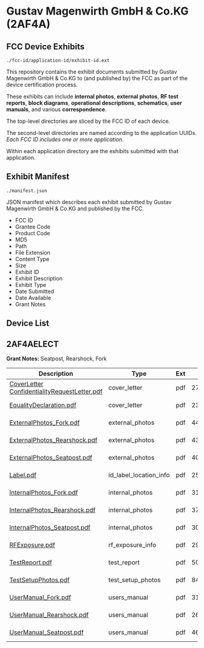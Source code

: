 # Gustav Magenwirth GmbH & Co.KG (2AF4A)
## FCC Device Exhibits

```
./fcc-id/application-id/exhibit-id.ext
```

This repository contains the exhibit documents submitted by Gustav Magenwirth GmbH & Co.KG to (and published by) the FCC as part of the device certification process.

These exhibits can include **internal photos**, **external photos**, **RF test reports**, **block diagrams**, **operational descriptions**, **schematics**, **user manuals**, and various **correspondence**.

The top-level directories are sliced by the FCC ID of each device.

The second-level directories are named according to the application UUIDs. *Each FCC ID includes one or more application.*

Within each application directory are the exhibits submitted with that application. 

## Exhibit Manifest

```
./manifest.json
```

JSON manifest which describes each exhibit submitted by Gustav Magenwirth GmbH & Co.KG and published by the FCC.

- FCC ID
- Grantee Code
- Product Code
- MD5
- Path
- File Extension
- Content Type
- Size
- Exhibit ID
- Exhibit Description
- Exhibit Type
- Date Submitted
- Date Available
- Grant Notes

## Device List
## 2AF4AELECT
**Grant Notes:** Seatpost, Rearshock, Fork

| Description | Type | Ext | Size | Submitted | Available |
| ----------- | ---- | --- | ---- | --------- | --------- |
| [CoverLetter ConfidentialityRequestLetter.pdf](2AF4AELECT/d80c512c449d488f6b1408dd76ff85aa/3148267.pdf) | cover_letter | pdf | 272835 | 2016-09-27 | 2016-09-27 |
| [EqualityDeclaration.pdf](2AF4AELECT/d80c512c449d488f6b1408dd76ff85aa/3148268.pdf) | cover_letter | pdf | 234173 | 2016-09-27 | 2016-09-27 |
| [ExternalPhotos_Fork.pdf](2AF4AELECT/d80c512c449d488f6b1408dd76ff85aa/3148269.pdf) | external_photos | pdf | 445322 | 2016-09-27 | 2016-09-27 |
| [ExternalPhotos_Rearshock.pdf](2AF4AELECT/d80c512c449d488f6b1408dd76ff85aa/3148270.pdf) | external_photos | pdf | 433370 | 2016-09-27 | 2016-09-27 |
| [ExternalPhotos_Seatpost.pdf](2AF4AELECT/d80c512c449d488f6b1408dd76ff85aa/3148271.pdf) | external_photos | pdf | 407528 | 2016-09-27 | 2016-09-27 |
| [Label.pdf](2AF4AELECT/d80c512c449d488f6b1408dd76ff85aa/3148275.pdf) | id_label_location_info | pdf | 255528 | 2016-09-27 | 2016-09-27 |
| [InternalPhotos_Fork.pdf](2AF4AELECT/d80c512c449d488f6b1408dd76ff85aa/3148272.pdf) | internal_photos | pdf | 315032 | 2016-09-27 | 2016-09-27 |
| [InternalPhotos_Rearshock.pdf](2AF4AELECT/d80c512c449d488f6b1408dd76ff85aa/3148273.pdf) | internal_photos | pdf | 378233 | 2016-09-27 | 2016-09-27 |
| [InternalPhotos_Seatpost.pdf](2AF4AELECT/d80c512c449d488f6b1408dd76ff85aa/3148274.pdf) | internal_photos | pdf | 308728 | 2016-09-27 | 2016-09-27 |
| [RFExposure.pdf](2AF4AELECT/d80c512c449d488f6b1408dd76ff85aa/3148277.pdf) | rf_exposure_info | pdf | 290874 | 2016-09-27 | 2016-09-27 |
| [TestReport.pdf](2AF4AELECT/d80c512c449d488f6b1408dd76ff85aa/3148279.pdf) | test_report | pdf | 5080081 | 2016-09-27 | 2016-09-27 |
| [TestSetupPhotos.pdf](2AF4AELECT/d80c512c449d488f6b1408dd76ff85aa/3148280.pdf) | test_setup_photos | pdf | 848809 | 2016-09-27 | 2016-09-27 |
| [UserManual_Fork.pdf](2AF4AELECT/d80c512c449d488f6b1408dd76ff85aa/3148281.pdf) | users_manual | pdf | 3118447 | 2016-09-27 | 2016-09-27 |
| [UserManual_Rearshock.pdf](2AF4AELECT/d80c512c449d488f6b1408dd76ff85aa/3148282.pdf) | users_manual | pdf | 2640737 | 2016-09-27 | 2016-09-27 |
| [UserManual_Seatpost.pdf](2AF4AELECT/d80c512c449d488f6b1408dd76ff85aa/3148283.pdf) | users_manual | pdf | 4638266 | 2016-09-27 | 2016-09-27 |
